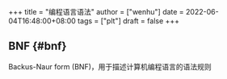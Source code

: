 +++
title = "编程语言语法"
author = ["wenhu"]
date = 2022-06-04T16:48:00+08:00
tags = ["plt"]
draft = false
+++

## BNF {#bnf}

Backus-Naur form (BNF)，用于描述计算机编程语言的语法规则
